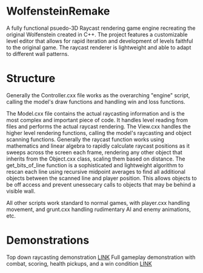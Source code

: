# WolfensteinRemake
A fully functional psuedo-3D Raycast rendering game engine recreating the original Wolfenstein created in C++. The project features a customizable level editor that allows for rapid iteration and development of levels faithful to the original game. The raycast renderer is lightweight and able to adapt to different wall patterns. 

# Structure
Generally the Controller.cxx file works as the overarching "engine" script, calling the model's draw functions and handling win and loss functions. 

The Model.cxx file contains the actual raycasting information and is the most complex and important piece of code. It handles level reading from files and performs the actual raycast rendering. The View.cxx handles the higher level rendering functions, calling the model's raycasting and object scanning functions. Generally the raycast function works using mathematics and linear algebra to rapidly calculate raycast positions as it sweeps across the screen each frame, rendering any other object that inherits from the Object.cxx class, scaling them based on distance. The get_bits_of_line function is a sophisticated and lightweight algorithm to rescan each line using recursive midpoint averages to find all additional objects between the scanned line and player position. This allows objects to be off access and prevent unessecary calls to objects that may be behind a visible wall. 

All other scripts work standard to normal games, with player.cxx handling movement, and grunt.cxx handling rudimentary AI and enemy animations, etc.

# Demonstrations
Top down raycasting demonstration
[LINK](https://youtube.com/shorts/aVMGVafDNmo)
Full gameplay demonstration with combat, scoring, health pickups, and a win condition
[LINK](https://youtube.com/shorts/LtafD_69Ots?feature=share)
